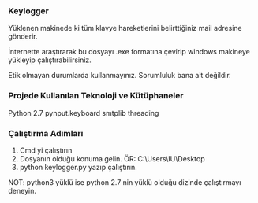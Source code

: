 ### Keylogger

Yüklenen makinede ki tüm klavye hareketlerini belirttiğiniz mail adresine gönderir.

İnternette araştırarak bu dosyayı .exe formatına çevirip windows makineye yükleyip çalıştırabilirsiniz.

Etik olmayan durumlarda kullanmayınız. Sorumluluk bana ait değildir.

### Projede Kullanılan Teknoloji ve Kütüphaneler
Python 2.7
pynput.keyboard
smtplib
threading

### Çalıştırma Adımları
1. Cmd yi çalıştırın
2. Dosyanın olduğu konuma gelin. ÖR: C:\Users\IU\Desktop
3. python keylogger.py yazıp çalıştırın.

NOT: python3 yüklü ise python 2.7 nin yüklü olduğu dizinde çalıştırmayı deneyin.
